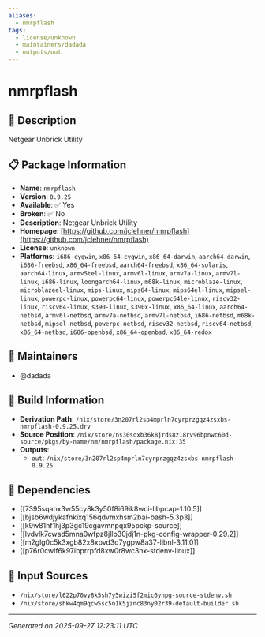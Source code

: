 ```yaml
---
aliases:
  - nmrpflash
tags:
  - license/unknown
  - maintainers/dadada
  - outputs/out
---
```


# nmrpflash

## 📝 Description

Netgear Unbrick Utility

## 📋 Package Information

- **Name**: `nmrpflash`
- **Version**: `0.9.25`
- **Available**: ✅ Yes
- **Broken**: ✅ No
- **Description**: Netgear Unbrick Utility
- **Homepage**: [https://github.com/jclehner/nmrpflash](https://github.com/jclehner/nmrpflash)
- **License**: `unknown`
- **Platforms**: `i686-cygwin`, `x86_64-cygwin`, `x86_64-darwin`, `aarch64-darwin`, `i686-freebsd`, `x86_64-freebsd`, `aarch64-freebsd`, `x86_64-solaris`, `aarch64-linux`, `armv5tel-linux`, `armv6l-linux`, `armv7a-linux`, `armv7l-linux`, `i686-linux`, `loongarch64-linux`, `m68k-linux`, `microblaze-linux`, `microblazeel-linux`, `mips-linux`, `mips64-linux`, `mips64el-linux`, `mipsel-linux`, `powerpc-linux`, `powerpc64-linux`, `powerpc64le-linux`, `riscv32-linux`, `riscv64-linux`, `s390-linux`, `s390x-linux`, `x86_64-linux`, `aarch64-netbsd`, `armv6l-netbsd`, `armv7a-netbsd`, `armv7l-netbsd`, `i686-netbsd`, `m68k-netbsd`, `mipsel-netbsd`, `powerpc-netbsd`, `riscv32-netbsd`, `riscv64-netbsd`, `x86_64-netbsd`, `i686-openbsd`, `x86_64-openbsd`, `x86_64-redox`
## 👥 Maintainers

- @dadada


## 🔧 Build Information

- **Derivation Path**: `/nix/store/3n207rl2sp4mprln7cyrprzgqz4zsxbs-nmrpflash-0.9.25.drv`
- **Source Position**: `/nix/store/ns30sqxb36k8jrds8z18rv96bpnwc60d-source/pkgs/by-name/nm/nmrpflash/package.nix:35`
- **Outputs**:
  - `out`:  `/nix/store/3n207rl2sp4mprln7cyrprzgqz4zsxbs-nmrpflash-0.9.25`

## 🔗 Dependencies

- [[7395sqanx3w55cy8k3y50f8i69ik8wci-libpcap-1.10.5]]
- [[bjsb6wdjykafnkixq156qdvmxhsm2bai-bash-5.3p3]]
- [[k9w81hf1hj3p3gc19cgavmnpqx95pckp-source]]
- [[lvdvlk7cwad5mna0wfpz8jllb30jdj1n-pkg-config-wrapper-0.29.2]]
- [[m2glg0c5k3xgb82x8xpvd3q7ygpw8a37-libnl-3.11.0]]
- [[p76r0cwlf6k97ibprrpfd8xw0r8wc3nx-stdenv-linux]]

## 📁 Input Sources

- `/nix/store/l622p70vy8k5sh7y5wizi5f2mic6ynpg-source-stdenv.sh`
- `/nix/store/shkw4qm9qcw5sc5n1k5jznc83ny02r39-default-builder.sh`

---
*Generated on 2025-09-27 12:23:11 UTC*
